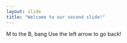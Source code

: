 ```yaml
---
layout: slide
title: "Welcome to our second slide!"
---
```

M to the B, bang
Use the left arrow to go back!
